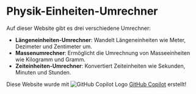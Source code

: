 # Physik-Einheiten-Umrechner

Auf dieser Website gibt es drei verschiedene Umrechner:

- **Längeneinheiten-Umrechner**: Wandelt Längeneinheiten wie Meter, Dezimeter und Zentimeter um.
- **Massenumrechner**: Ermöglicht die Umrechnung von Masseeinheiten wie Kilogramm und Gramm.
- **Zeiteinheiten-Umrechner**: Konvertiert Zeiteinheiten wie Sekunden, Minuten und Stunden.

Diese Website wurde mit ![GitHub Copilot Logo](https://avis-metrischer-umrechner.vercel.app/_next/image?url=%2Fcopilot.png&w=32&q=75) [GitHub Copilot](https://github.com/features/copilot) erstellt!
